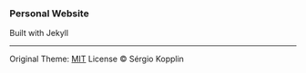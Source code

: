 ### Personal Website

Built with Jekyll 


---
Original Theme:
[MIT](http://kopplin.mit-license.org/) License © Sérgio Kopplin
